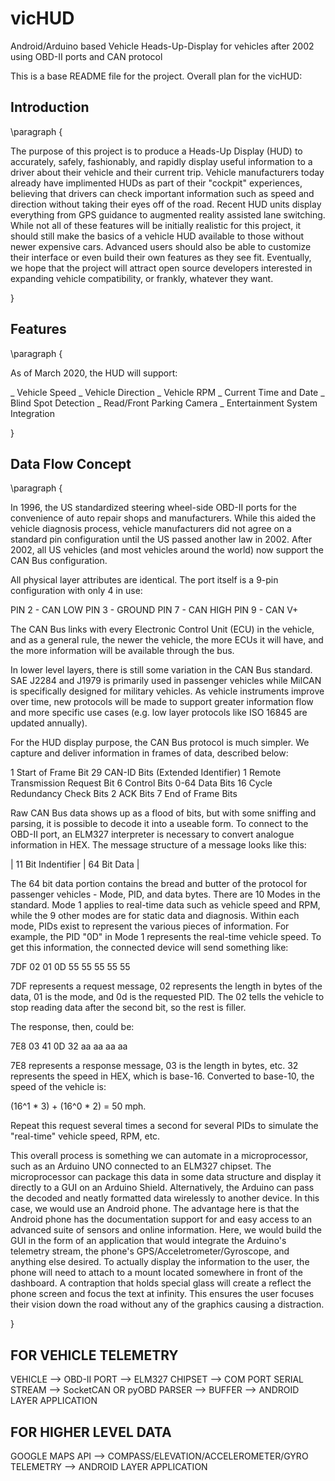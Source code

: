 # vicHUD
Android/Arduino based Vehicle Heads-Up-Display for vehicles after 2002 using OBD-II ports and CAN protocol

This is a base README file for the project. Overall plan for the vicHUD:

## Introduction

\paragraph {

The purpose of this project is to produce a Heads-Up Display (HUD) to accurately, safely, fashionably, and rapidly display useful information to a driver about their vehicle and their current trip. Vehicle manufacturers today already have implimented HUDs as part of their "cockpit" experiences, believing that drivers can check important information such as speed and direction without taking their eyes off of the road. Recent HUD units display everything from GPS guidance to augmented reality assisted lane switching. While not all of these features will be initially realistic for this project, it should still make the basics of a vehicle HUD available to those without newer expensive cars. Advanced users should also be able to customize their interface or even build their own features as they see fit. Eventually, we hope that the project will attract open source developers interested in expanding vehicle compatibility, or frankly, whatever they want.

}

## Features

\paragraph {

As of March 2020, the HUD will support:

\_ Vehicle Speed
\_ Vehicle Direction
\_ Vehicle RPM
\_ Current Time and Date
\_ Blind Spot Detection
\_ Read/Front Parking Camera
\_ Entertainment System Integration

}


## Data Flow Concept

\paragraph {

In 1996, the US standardized steering wheel-side OBD-II ports for the convenience of auto repair shops and manufacturers. While this aided the vehicle diagnosis process, vehicle manufacturers did not agree on a standard pin configuration until the US passed another law in 2002. After 2002, all US vehicles (and most vehicles around the world) now support the CAN Bus configuration. 

All physical layer attributes are identical. The port itself is a 9-pin configuration with only 4 in use:

PIN 2 - CAN LOW
PIN 3 - GROUND
PIN 7 - CAN HIGH
PIN 9 - CAN V+ 

The CAN Bus links with every Electronic Control Unit (ECU) in the vehicle, and as a general rule, the newer the vehicle, the more ECUs it will have, and the more information will be available through the bus. 

In lower level layers, there is still some variation in the CAN Bus standard. SAE J2284 and J1979 is primarily used in passenger vehicles while MilCAN is specifically designed for military vehicles. As vehicle instruments improve over time, new protocols will be made to support greater information flow and more specific use cases (e.g. low layer protocols like ISO 16845 are updated annually).

For the HUD display purpose, the CAN Bus protocol is much simpler. We capture and deliver information in frames of data, described below:

1 Start of Frame Bit
29 CAN-ID Bits (Extended Identifier)
1 Remote Transmission Request Bit
6 Control Bits
0-64 Data Bits
16 Cycle Redundancy Check Bits
2 ACK Bits
7 End of Frame Bits

Raw CAN Bus data shows up as a flood of bits, but with some sniffing and parsing, it is possible to decode it into a useable form. To connect to the OBD-II port, an ELM327 interpreter is necessary to convert analogue information in HEX. The message structure of a message looks like this:

| 11 Bit Indentifier | 64 Bit Data |

The 64 bit data portion contains the bread and butter of the protocol for passenger vehicles - Mode, PID, and data bytes. There are 10 Modes in the standard. Mode 1 applies to real-time data such as vehicle speed and RPM, while the 9 other modes are for static data and diagnosis. Within each mode, PIDs exist to represent the various pieces of information. For example, the PID "0D" in Mode 1 represents the real-time vehicle speed. To get this information, the connected device will send something like:

7DF 02 01 0D 55 55 55 55 55

7DF represents a request message, 02 represents the length in bytes of the data, 01 is the mode, and 0d is the requested PID. The 02 tells the vehicle to stop reading data after the second bit, so the rest is filler.

The response, then, could be:

7E8 03 41 0D 32 aa aa aa aa

7E8 represents a response message, 03 is the length in bytes, etc. 32 represents the speed in HEX, which is base-16. Converted to base-10, the speed of the vehicle is:

(16^1 * 3) + (16^0 * 2) = 50 mph. 

Repeat this request several times a second for several PIDs to simulate the "real-time" vehicle speed, RPM, etc.

This overall process is something we can automate in a microprocessor, such as an Arduino UNO connected to an ELM327 chipset. The microprocessor can package this data in some data structure and display it directly to a GUI on an Arduino Shield. Alternatively, the Arduino can pass the decoded and neatly formatted data wirelessly to another device. In this case, we would use an Android phone. The advantage here is that the Android phone has the documentation support for and easy access to an advanced suite of sensors and online information. Here, we would build the GUI in the form of an application that would integrate the Arduino's telemetry stream, the phone's GPS/Acceletrometer/Gyroscope, and anything else desired. To actually display the information to the user, the phone will need to attach to a mount located somewhere in front of the dashboard. A contraption that holds special glass will create a reflect the phone screen and focus the text at infinity. This ensures the user focuses their vision down the road without any of the graphics causing a distraction.

}

## FOR VEHICLE TELEMETRY
VEHICLE --> 
OBD-II PORT --> 
ELM327 CHIPSET --> 
COM PORT SERIAL STREAM --> 
SocketCAN OR pyOBD PARSER --> 
BUFFER --> 
ANDROID LAYER APPLICATION

## FOR HIGHER LEVEL DATA
GOOGLE MAPS API -->
COMPASS/ELEVATION/ACCELEROMETER/GYRO TELEMETRY -->
ANDROID LAYER APPLICATION
